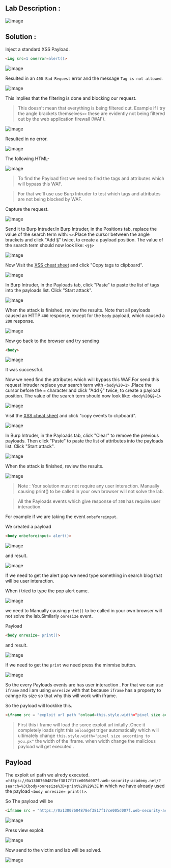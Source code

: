 ## Lab Description :

![image](https://github.com/ananthan05/Portswigger_labs/assets/140697378/1e445eb2-309d-4310-adaa-6004b4eeeffd)

## Solution :

Inject a standard XSS Payload.

```html
<img src=1 onerror=alert()>
```

![image](https://github.com/ananthan05/Portswigger_labs/assets/140697378/47d8c30a-2349-416a-bc77-40873141ac91)

Resulted in an `400 Bad Request` error and the message `Tag is not allowed`.

![image](https://github.com/ananthan05/Portswigger_labs/assets/140697378/3fdde15f-373d-4da1-a358-77bf1472bb4d)

This implies that the filtering is done and blocking our request.

>This doesn't mean that everything is being filtered out. Example if i try the angle brackets themselves`<>` 
these are evidently not being filtered out by the web application firewall (WAF).

![image](https://github.com/ananthan05/Portswigger_labs/assets/140697378/226d0cef-5a88-42bc-8d38-8bf2fab938df)

Resulted in no error.

![image](https://github.com/ananthan05/Portswigger_labs/assets/140697378/a6298c50-de91-4a86-b0ec-1f7407374aa7)

The following HTML-

![image](https://github.com/ananthan05/Portswigger_labs/assets/140697378/0f5885ce-9446-40b3-9d36-9b6fe1d856f3)

>To find the Payload first we need to find the tags and attributes which will bypass this WAF.

>For that we'll use use Burp Intruder to test which tags and attributes are not being blocked by WAF.

Capture the request.

![image](https://github.com/ananthan05/Portswigger_labs/assets/140697378/6bd89d8a-fe54-481f-9ebc-8e8b8f4f2d03)

Send it to Burp Intruder.In Burp Intruder, in the Positions tab, replace the value of the search term with: `<>`.Place the cursor between the angle brackets and click "Add §" twice, to create a payload position. The value of the search term should now look like: `<§§>`

![image](https://github.com/ananthan05/Portswigger_labs/assets/140697378/43637db2-f255-49d0-ae1a-07774a1108ae)

Now Visit the  [XSS cheat sheet](https://portswigger.net/web-security/cross-site-scripting/cheat-sheet) and click "Copy tags to clipboard".

![image](https://github.com/ananthan05/Portswigger_labs/assets/140697378/45dc13d1-2510-4d74-aee9-e8324b44b5fc)

In Burp Intruder, in the Payloads tab, click "Paste" to paste the list of tags into the payloads list. 
Click "Start attack".

![image](https://github.com/ananthan05/Portswigger_labs/assets/140697378/d9776e8e-8be6-4f68-9476-831569a77286)

When the attack is finished, review the results. Note that all payloads caused an HTTP `400` response, except for the `body` payload, which caused a `200` response.

![image](https://github.com/ananthan05/Portswigger_labs/assets/140697378/27a48e99-e650-4bb2-a99f-65a343ea69f3)

Now go back to the browser and try sending 

```html
<body>
```
![image](https://github.com/ananthan05/Portswigger_labs/assets/140697378/e8034b59-6c1a-4c42-b00a-823f8ca1237a)

It was successful.

Now we need find the attributes which will bypass this WAF.For send this request Intruder replace your search term with `<body%20=1>` .Place the cursor before the = character and click "Add §" twice, to create a payload position. The value of the search term should now look like: `<body%20§§=1>`

![image](https://github.com/ananthan05/Portswigger_labs/assets/140697378/bc0fe18e-db48-4c13-9dd5-8c6f88a171c9)

Visit the  [XSS cheat sheet](https://portswigger.net/web-security/cross-site-scripting/cheat-sheet)  and click "copy events to clipboard".

![image](https://github.com/ananthan05/Portswigger_labs/assets/140697378/a906e820-5033-4111-b13a-5ed91832dabb)

In Burp Intruder, in the Payloads tab, click "Clear" to remove the previous payloads. Then click "Paste" to paste the list of attributes into the payloads list. Click "Start attack".

![image](https://github.com/ananthan05/Portswigger_labs/assets/140697378/768e79f9-0519-4e43-a251-0054b81248bc)

When the attack is finished, review the results.

![image](https://github.com/ananthan05/Portswigger_labs/assets/140697378/7968c3db-dd1d-4a9a-a7e5-06f49460d1c8)

> Note : Your solution must not require any user interaction. Manually causing print() to be called in your own browser will not solve the lab.

> All the Payloads  events which give response of `200` has require user interaction.

For example if we are taking the event `onbeforeinput`.

We created a payload 
```html
<body onbeforeinput= alert()>
```
![image](https://github.com/ananthan05/Portswigger_labs/assets/140697378/b480f021-36aa-4463-88b9-f49cdb3c572e)

and result.

![image](https://github.com/ananthan05/Portswigger_labs/assets/140697378/f9cd657e-8dcb-462d-9fba-4eecf3e4e5a8)

If we need to get the alert pop we need type something in search blog that will be user interaction.

When i tried to type the pop alert came.

![image](https://github.com/ananthan05/Portswigger_labs/assets/140697378/9a5a629a-c41b-45d2-b55c-022b5b39d788)

we need to Manually causing `print()` to be called in your own browser will not solve the lab.Similarly
`onresize` event.

Payload 

```html
<body onresize= print()>
```
and result.

![image](https://github.com/ananthan05/Portswigger_labs/assets/140697378/6ee581db-5aa4-429e-bf24-9c0a8c23b5bc)

If we need to get the `print` we need press the minmise button.

![image](https://github.com/ananthan05/Portswigger_labs/assets/140697378/db0ec23b-60e5-4d97-96fd-9dc21fb16b8c)

So the every Payloads  events are has user interaction . For that we can use `iframe` and i am using `onresize` with that because `iframe` has a property to cahnge its size so that why this will work with iframe.

So the payload will looklike this.

```html
<iframe src = "exploit url path "onload=this.style.width="pixel size according to you.px"></iframe>
```

> First this i frame will load the sorce exploit url initally .Once  it completely loads right this `onload`get triger automatically which will ultimately change `this.style.width="pixel size according to you.px"` the width of the iframe. when width change the malicious payload will get executed .

## Payload

The exploit url path we alredy executed. =`https://0a13007604878ef3817f17ce005d007f.web-security-academy.net/?search=%3Cbody+onresize%3D+print%28%29%3E` in which we have already used the payload `<body onresize= print()>`.

So The payload will be 

```html
<iframe src = "https://0a13007604878ef3817f17ce005d007f.web-security-academy.net/?search=%3Cbody+onresize%3D+print%28%29%3E" onload=this.style.width="200px" ></iframe> 
```

![image](https://github.com/ananthan05/Portswigger_labs/assets/140697378/98c3a63c-a476-4071-b731-d47652ddcc1d)

Press view exploit. 

![image](https://github.com/ananthan05/Portswigger_labs/assets/140697378/9dfc2a54-13f3-4fff-80b9-ed737345a584)

Now send to the victim and lab will be solved.

![image](https://github.com/ananthan05/Portswigger_labs/assets/140697378/aae66dcd-f79c-4fc3-b78f-b42060c131c3)
